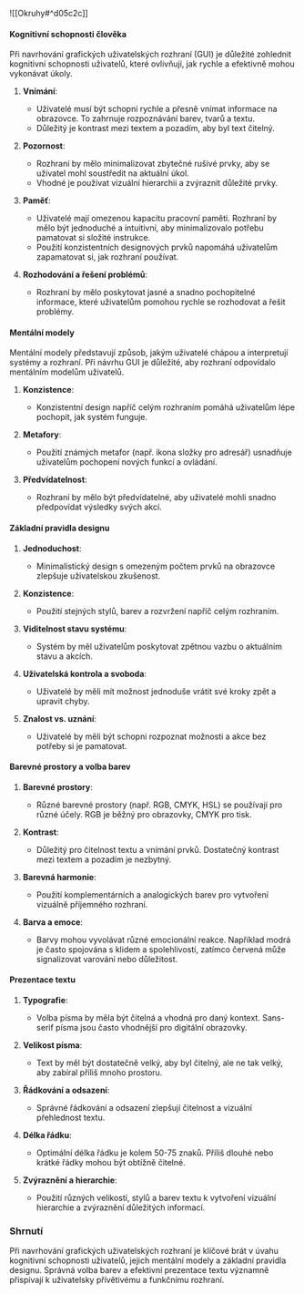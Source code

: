 ![[Okruhy#^d05c2c]]
#### Kognitivní schopnosti člověka

Při navrhování grafických uživatelských rozhraní (GUI) je důležité zohlednit kognitivní schopnosti uživatelů, které ovlivňují, jak rychle a efektivně mohou vykonávat úkoly.

1. **Vnímání**: 
   - Uživatelé musí být schopni rychle a přesně vnímat informace na obrazovce. To zahrnuje rozpoznávání barev, tvarů a textu.
   - Důležitý je kontrast mezi textem a pozadím, aby byl text čitelný.

2. **Pozornost**: 
   - Rozhraní by mělo minimalizovat zbytečné rušivé prvky, aby se uživatel mohl soustředit na aktuální úkol.
   - Vhodné je používat vizuální hierarchii a zvýraznit důležité prvky.

3. **Paměť**: 
   - Uživatelé mají omezenou kapacitu pracovní paměti. Rozhraní by mělo být jednoduché a intuitivní, aby minimalizovalo potřebu pamatovat si složité instrukce.
   - Použití konzistentních designových prvků napomáhá uživatelům zapamatovat si, jak rozhraní používat.

4. **Rozhodování a řešení problémů**: 
   - Rozhraní by mělo poskytovat jasné a snadno pochopitelné informace, které uživatelům pomohou rychle se rozhodovat a řešit problémy.

#### Mentální modely

Mentální modely představují způsob, jakým uživatelé chápou a interpretují systémy a rozhraní. Při návrhu GUI je důležité, aby rozhraní odpovídalo mentálním modelům uživatelů.

1. **Konzistence**: 
   - Konzistentní design napříč celým rozhraním pomáhá uživatelům lépe pochopit, jak systém funguje.

2. **Metafory**: 
   - Použití známých metafor (např. ikona složky pro adresář) usnadňuje uživatelům pochopení nových funkcí a ovládání.

3. **Předvídatelnost**: 
   - Rozhraní by mělo být předvídatelné, aby uživatelé mohli snadno předpovídat výsledky svých akcí.

#### Základní pravidla designu

1. **Jednoduchost**: 
   - Minimalistický design s omezeným počtem prvků na obrazovce zlepšuje uživatelskou zkušenost.
   
2. **Konzistence**: 
   - Použití stejných stylů, barev a rozvržení napříč celým rozhraním.

3. **Viditelnost stavu systému**: 
   - Systém by měl uživatelům poskytovat zpětnou vazbu o aktuálním stavu a akcích.

4. **Uživatelská kontrola a svoboda**: 
   - Uživatelé by měli mít možnost jednoduše vrátit své kroky zpět a upravit chyby.

5. **Znalost vs. uznání**: 
   - Uživatelé by měli být schopni rozpoznat možnosti a akce bez potřeby si je pamatovat.

#### Barevné prostory a volba barev

1. **Barevné prostory**: 
   - Různé barevné prostory (např. RGB, CMYK, HSL) se používají pro různé účely. RGB je běžný pro obrazovky, CMYK pro tisk.

2. **Kontrast**: 
   - Důležitý pro čitelnost textu a vnímání prvků. Dostatečný kontrast mezi textem a pozadím je nezbytný.

3. **Barevná harmonie**: 
   - Použití komplementárních a analogických barev pro vytvoření vizuálně příjemného rozhraní.

4. **Barva a emoce**: 
   - Barvy mohou vyvolávat různé emocionální reakce. Například modrá je často spojována s klidem a spolehlivostí, zatímco červená může signalizovat varování nebo důležitost.

#### Prezentace textu

1. **Typografie**: 
   - Volba písma by měla být čitelná a vhodná pro daný kontext. Sans-serif písma jsou často vhodnější pro digitální obrazovky.

2. **Velikost písma**: 
   - Text by měl být dostatečně velký, aby byl čitelný, ale ne tak velký, aby zabíral příliš mnoho prostoru.

3. **Řádkování a odsazení**: 
   - Správné řádkování a odsazení zlepšují čitelnost a vizuální přehlednost textu.

4. **Délka řádku**: 
   - Optimální délka řádku je kolem 50-75 znaků. Příliš dlouhé nebo krátké řádky mohou být obtížně čitelné.

5. **Zvýraznění a hierarchie**: 
   - Použití různých velikostí, stylů a barev textu k vytvoření vizuální hierarchie a zvýraznění důležitých informací.

### Shrnutí

Při navrhování grafických uživatelských rozhraní je klíčové brát v úvahu kognitivní schopnosti uživatelů, jejich mentální modely a základní pravidla designu. Správná volba barev a efektivní prezentace textu významně přispívají k uživatelsky přívětivému a funkčnímu rozhraní.